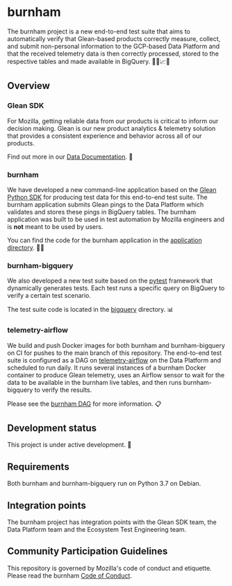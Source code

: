 # burnham

The burnham project is a new end-to-end test suite that aims to automatically
verify that Glean-based products correctly measure, collect, and submit
non-personal information to the GCP-based Data Platform and that the received
telemetry data is then correctly processed, stored to the respective tables and
made available in BigQuery. 👩‍🚀📈🤖

## Overview

### Glean SDK

For Mozilla, getting reliable data from our products is critical to inform
our decision making. Glean is our new product analytics & telemetry solution
that provides a consistent experience and behavior across all of our
products.

Find out more in our [Data Documentation][firefox_data]. 📝

### burnham

We have developed a new command-line application based on the [Glean Python
SDK][glean_python_sdk] for producing test data for this end-to-end test
suite. The burnham application submits Glean pings to the Data Platform which
validates and stores these pings in BigQuery tables. The burnham application
was built to be used in test automation by Mozilla engineers and is **not**
meant to be used by users.

You can find the code for the burnham application in the [application
directory][application]. 👩‍🚀

### burnham-bigquery

We also developed a new test suite based on the [pytest][pytest] framework
that dynamically generates tests. Each test runs a specific query on BigQuery
to verify a certain test scenario.

The test suite code is located in the [bigquery][bigquery] directory. 📊

### telemetry-airflow

We build and push Docker images for both burnham and burnham-bigquery on CI
for pushes to the main branch of this repository. The end-to-end test suite
is configured as a DAG on [telemetry-airflow][telemetry-airflow] on the Data
Platform and scheduled to run daily. It runs several instances of a burnham
Docker container to produce Glean telemetry, uses an Airflow sensor to wait
for the data to be available in the burnham live tables, and then runs
burnham-bigquery to verify the results.

Please see the [burnham DAG][airflow_dag] for more information. 📋

## Development status

This project is under active development. 🚧

## Requirements

Both burnham and burnham-bigquery run on Python 3.7 on Debian.

## Integration points

The burnham project has integration points with the Glean SDK team, the Data
Platform team and the Ecosystem Test Engineering team.

## Community Participation Guidelines

This repository is governed by Mozilla's code of conduct and etiquette. Please
read the burnham [Code of Conduct][code_of_conduct].

[application]: /application
[code_of_conduct]: /CODE_OF_CONDUCT.md
[bigquery]: /bigquery
[airflow_dag]: https://github.com/mozilla/telemetry-airflow/blob/master/dags/burnham.py
[firefox_data]: https://docs.telemetry.mozilla.org/concepts/glean/glean.html
[pytest]: https://pypi.org/project/pytest/
[glean_python_sdk]: https://pypi.org/project/glean-sdk/
[telemetry-airflow]: https://github.com/mozilla/telemetry-airflow
